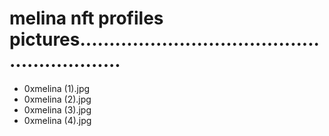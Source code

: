 # melina nft profiles pictures............................................................
- 0xmelina (1).jpg
- 0xmelina (2).jpg
- 0xmelina (3).jpg
- 0xmelina (4).jpg
